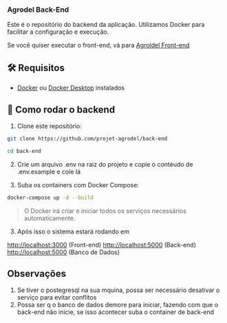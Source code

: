 ### Agrodel Back-End

Este é o repositório do backend da aplicação. Utilizamos Docker para facilitar a configuração e execução.

Se você quiser executar o front-end, vá para [Agroldel Front-end](https://github.com/projet-agrodel/front-end)

## 🛠️ Requisitos

- [Docker](https://www.docker.com/) ou [Docker Desktop](https://www.docker.com/products/docker-desktop/) instalados

## 🚀 Como rodar o backend

1. Clone este repositório:

```bash
git clone https://github.com/projet-agrodel/back-end

cd back-end
````

2. Crie um arquivo .env na raiz do projeto e copie o contéudo de .env.example e cole lá

4. Suba os containers com Docker Compose:

```bash
docker-compose up -d --build
```

> O Docker irá criar e iniciar todos os serviços necessários automaticamente.

3. Após isso o sistema estará rodando em

[http://localhost\:3000](http://localhost:3000) (Front-end)
[http://localhost\:5000](http://localhost:5000) (Back-end)
[http://localhost\:5000](http://localhost:5000) (Banco de Dados)

## Observações

1. Se tiver o postegresql na sua mquina, possa ser necessário desativar o serviço para evitar conflitos
2. Possa ser q o banco de dados demore para iniciar, fazendo com que o back-end não inicie, se isso acontecer suba o container de back-end